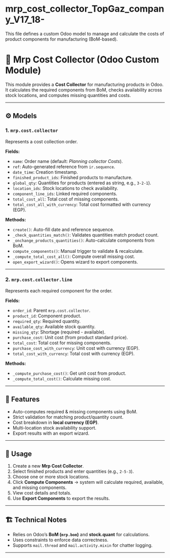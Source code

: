 # mrp_cost_collector_TopGaz_company_V17_18-
This file defines a custom Odoo model to manage and calculate the costs of product components for manufacturing (BoM-based).

# 📌 Mrp Cost Collector (Odoo Custom Module)

This module provides a **Cost Collector** for manufacturing products in Odoo.  
It calculates the required components from BoM, checks availability across stock locations, and computes missing quantities and costs.

---

## ⚙️ Models

### 1. `mrp.cost.collector`
Represents a cost collection order.

**Fields:**
- `name`: Order name (default: *Planning collector Costs*).
- `ref`: Auto-generated reference from `ir.sequence`.
- `date_time`: Creation timestamp.
- `finished_product_ids`: Finished products to manufacture.
- `global_qty`: Quantities for products (entered as string, e.g., `3-2-1`).
- `location_ids`: Stock locations to check availability.
- `component_line_ids`: Linked required components.
- `total_cost_all`: Total cost of missing components.
- `total_cost_all_with_currency`: Total cost formatted with currency (EGP).

**Methods:**
- `create()`: Auto-fill date and reference sequence.
- `_check_quantities_match()`: Validates quantities match product count.
- `_onchange_products_quantities()`: Auto-calculate components from BoM.
- `compute_components()`: Manual trigger to validate & recalculate.
- `_compute_total_cost_all()`: Compute overall missing cost.
- `open_export_wizard()`: Opens wizard to export components.

---

### 2. `mrp.cost.collector.line`
Represents each required component for the order.

**Fields:**
- `order_id`: Parent `mrp.cost.collector`.
- `product_id`: Component product.
- `required_qty`: Required quantity.
- `available_qty`: Available stock quantity.
- `missing_qty`: Shortage (required - available).
- `purchase_cost`: Unit cost (from product standard price).
- `total_cost`: Total cost for missing components.
- `purchase_cost_with_currency`: Unit cost with currency (EGP).
- `total_cost_with_currency`: Total cost with currency (EGP).

**Methods:**
- `_compute_purchase_cost()`: Get unit cost from product.
- `_compute_total_cost()`: Calculate missing cost.

---

## 🔑 Features
- Auto-computes required & missing components using BoM.
- Strict validation for matching product/quantity count.
- Cost breakdown in **local currency (EGP)**.
- Multi-location stock availability support.
- Export results with an export wizard.

---

## 📂 Usage
1. Create a new **Mrp Cost Collector**.
2. Select finished products and enter quantities (e.g., `2-5-3`).
3. Choose one or more stock locations.
4. Click **Compute Components** → system will calculate required, available, and missing components.
5. View cost details and totals.
6. Use **Export Components** to export the results.

---

## 🏗️ Technical Notes
- Relies on Odoo’s **BoM (`mrp.bom`)** and **stock.quant** for calculations.
- Uses constraints to enforce data correctness.
- Supports `mail.thread` and `mail.activity.mixin` for chatter logging.

---
